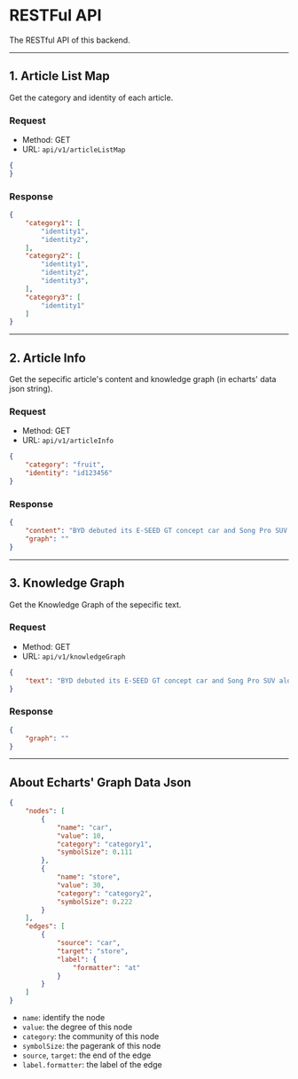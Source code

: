 # RESTFul API

The RESTful API of this backend.

---

## 1. Article List Map

Get the category and identity of each article.

### Request

* Method: GET
* URL: `api/v1/articleListMap`

```json
{
}
```

### Response

```json
{
    "category1": [
        "identity1",
        "identity2",
    ],
    "category2": [
        "identity1",
        "identity2",
        "identity3",
    ],
    "category3": [
        "identity1"
    ]
}
```

---

## 2. Article Info

Get the sepecific article's content and knowledge graph (in echarts' data json string).

### Request

* Method: GET
* URL: `api/v1/articleInfo`

```json
{
    "category": "fruit",
    "identity": "id123456"
}
```

### Response

```json
{
    "content": "BYD debuted its E-SEED GT concept car and Song Pro SUV alongside its all-new e-series models at the Shanghai International Automobile Industry Exhibition. ",
    "graph": ""
}
```

---

## 3. Knowledge Graph

Get the Knowledge Graph of the sepecific text.

### Request

* Method: GET
* URL: `api/v1/knowledgeGraph`

```json
{
    "text": "BYD debuted its E-SEED GT concept car and Song Pro SUV alongside its all-new e-series models at the Shanghai International Automobile Industry Exhibition. "
}

```

### Response

```json
{
    "graph": ""
}
```

---

## About Echarts' Graph Data Json

```json
{
    "nodes": [
        {
            "name": "car",
            "value": 10,
            "category": "category1",
            "symbolSize": 0.111
        },
        {
            "name": "store",
            "value": 30,
            "category": "category2",
            "symbolSize": 0.222
        }
    ],
    "edges": [
        {
            "source": "car",
            "target": "store",
            "label": {
                "formatter": "at"
            }
        }
    ]
}
```

* `name`: identify the node
* `value`: the degree of this node
* `category`: the community of this node
* `symbolSize`: the pagerank of this node
* `source`, `target`: the end of the edge
* `label.formatter`: the label of the edge
